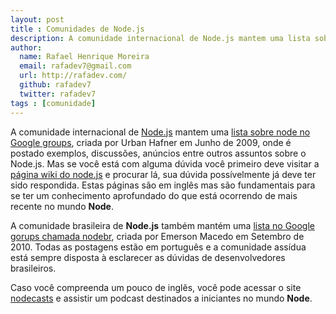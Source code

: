 ```yaml
---
layout: post
title : Comunidades de Node.js
description: A comunidade internacional de Node.js mantem uma lista sobre node no Google groups, criada por Urban Hafner em Junho de 2009, onde é postado exemplos, discussões, anúncios entre outros assuntos sobre o Node.js.
author:
  name: Rafael Henrique Moreira
  email: rafadev7@gmail.com
  url: http://rafadev.com/
  github: rafadev7
  twitter: rafadev7
tags : [comunidade]
---
```

A comunidade internacional de [Node.js][] mantem uma [lista sobre node no Google groups][], criada por Urban Hafner em Junho de 2009, onde é postado exemplos, discussões, anúncios entre outros assuntos sobre o Node.js. Mas se você está com alguma dúvida você primeiro deve visitar a [página wiki do node.js][] e procurar lá, sua dúvida possívelmente já deve ter sido respondida. Estas páginas são em inglês mas são fundamentais para se ter um conhecimento aprofundado do que está ocorrendo de mais recente no mundo **Node**.

A comunidade brasileira de **Node.js** também mantém uma [lista no Google gorups chamada nodebr][], criada por Emerson Macedo em Setembro de 2010. Todas as postagens estão em português e a comunidade assídua está sempre disposta à esclarecer as dúvidas de desenvolvedores brasileiros.

Caso você compreenda um pouco de inglês, você pode acessar o site [nodecasts][] e assistir um podcast destinados a iniciantes no mundo **Node**.

[Node.js]: http://nodejs.org/
[lista sobre node no Google groups]: http://groups.google.com/group/nodejs
[página wiki do node.js]: https://github.com/joyent/node/wiki
[lista no Google gorups chamada nodebr]: http://groups.google.com/group/nodebr
[nodecasts]: http://nodecasts.org/